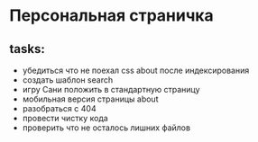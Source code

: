 # Персональная страничка

## tasks:
* убедиться что не поехал css about после индексирования
* создать шаблон search
* игру Сани положить в стандартную страницу
* мобильная версия страницы about
* разобраться с 404
* провести чистку кода
* проверить что не осталось лишних файлов